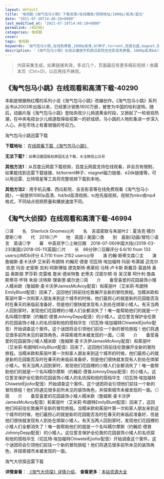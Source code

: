 ```yaml
---
layout: default
title: '电视剧《淘气包马小跳》下载资源/在线播放/视频地址/1080p/高清/蓝光'
date: "2021-07-10T14:40:10+0800"
last_modified_at: "2021-07-10T14:40:10+0800"
permalink: /40290/
categories: 电视剧
cover:
tags: 电视剧
keywords: '淘气包马小跳,在线免费看,1080p高清,bt种子,torrent,百度云盘,magnet,磁力链,迅雷下载资源'
description: '《淘气包马小跳》在线云播放手机西瓜影院吉吉影音免费看，1080p高清bd/hd未删减完整版和tc抢先枪版，mkv/mp4格式，附带bt/torrent种子、magnet/磁力链、百度云盘、网盘资源迅雷下载链接'
---
```


>内容采集生成，如果链接失效，多试几个，页面最后有更多精彩视频！收藏本页（Ctrl+D)，以后再找不麻烦。


## 《淘气包马小跳》在线观看和高清下载-40290

本剧是根据杨红樱的系列小说《淘气包马小跳》改编创作。《淘气包马小跳》系列丛书从2003年出版以来，已经累计销售1600万册，被誉为中国的哈利波特。随后，动画片版《淘气包马小跳》登陆央视少儿频道黄金时段，又掀起了一轮收视热潮，在中央电视台少儿频道取得收视第一的好成绩，马小跳的人物形象进一步深入人心，并在市场上有着很强的号召力。</p>


淘气包马小跳迅雷下载

**下载地址**： [在线观看下载 《淘气包马小跳》](https://www.993dy.com//vod-detail-id-11995.html) 


**无法下载?**：`如果迅雷因版权原因无法下载，关注微信公众号 `

**其他方法1**：从百度云网盘下载视频，百度云网盘支持在线观看，非会员有限制，如果能找到迅雷下载链接、bt/torrent种子、magnet磁力链接、e2dk链接等，可以用迅雷、比特彗星等工具将完整视频下载到本地。

**其他方法2**：用手机云播、西瓜影院、吉吉影音等在线免费观看《淘气包马小跳》，一般提供1080p高清、hd/bd高清视频、tc抢先版视频，视频为mkv或mp4格式，不同站点视频质量和播放速度不同。


## 《淘气大侦探》在线观看和高清下载-46994

◎译　　名　Sherlock Gnomes◎片　　名　吉诺密欧与朱丽叶2：夏洛克·糯尔摩斯◎年　　代　2018◎产　　地　英国 / 美国◎类　　别　喜剧/动画/冒险◎语　　言　英语◎字　　幕　中英双字◎上映日期　2018-07-06(中国大陆)/2018-03-23(美国)/2018-05-11(英国)◎片　　长　86分钟◎豆瓣评分 6.6/10 from 133 users◎IMDb评分 4.7/10 from 2152 users◎导　　演 约翰·斯蒂文森◎主　　演　詹姆斯·麦卡沃伊 艾米莉·布朗特 约翰尼·德普 切瓦特·埃加福特 玛丽·布莱姬 迈克尔·凯恩 玛吉·史密斯 凯利·阿斯博瑞 德克斯特·弗莱彻 马特·卢卡斯 斯戴芬·莫昌特 奥兹·奥斯朋 罗莎莉·克雷格 詹米·德米特鲁 史蒂夫·汉密尔顿·肖 吴汉章 阿什利·詹森 斯蒂芬·怀特 朱丽·沃特斯 理查德·威尔逊◎简　　介　　备受喜爱的花园装饰小矮人糯米欧（詹姆斯·麦卡沃伊JamesMcAvoy配音）和茱丽叶（艾米莉·布朗特EmilyBlunt配音）回来了，这回他们将前往伦敦展开全新的冒险旅程。当糯米欧和茱丽叶第一次和家人朋友来到这个城市的时候，他们最担心的就是新的花园能否及时在春天的来临前准备好，但是他们很快就发现有人到处在绑架小矮人。有天当两人回到家时，发现他们花园裡的小矮人们全都消失了！唯一能帮助他们的就是一个名叫糯尔摩斯（约翰尼·德普JohnnyDepp配音）的小矮人。这位誓言保护全伦敦的花园装饰小矮人的名侦探和他的搭档华生（切瓦特·埃加福特ChiwetelEjiofor配音）开始调查这个案件。这个谜团将会引领他们前往一个新的冒险旅程！他们将遇见很多前所未见的装饰角色，并探索城市未被发现的一面。◎简　　介　　备受喜爱的花园装饰小矮人糯米欧（詹姆斯·麦卡沃伊JamesMcAvoy配音）和茱丽叶（艾米莉·布朗特EmilyBlunt配音）回来了，这回他们将前往伦敦展开全新的冒险旅程。当糯米欧和茱丽叶第一次和家人朋友来到这个城市的时候，他们最担心的就是新的花园能否及时在春天的来临前准备好，但是他们很快就发现有人到处在绑架小矮人。有天当两人回到家时，发现他们花园裡的小矮人们全都消失了！唯一能帮助他们的就是一个名叫糯尔摩斯（约翰尼·德普JohnnyDepp配音）的小矮人。这位誓言保护全伦敦的花园装饰小矮人的名侦探和他的搭档华生（切瓦特·埃加福特ChiwetelEjiofor配音）开始调查这个案件。这个谜团将会引领他们前往一个新的冒险旅程！他们将遇见很多前所未见的装饰角色，并探索城市未被发现的一面。◎简　　介　　备受喜爱的花园装饰小矮人糯米欧（詹姆斯·麦卡沃伊JamesMcAvoy配音）和茱丽叶（艾米莉·布朗特EmilyBlunt配音）回来了，这回他们将前往伦敦展开全新的冒险旅程。当糯米欧和茱丽叶第一次和家人朋友来到这个城市的时候，他们最担心的就是新的花园能否及时在春天的来临前准备好，但是他们很快就发现有人到处在绑架小矮人。有天当两人回到家时，发现他们花园裡的小矮人们全都消失了！唯一能帮助他们的就是一个名叫糯尔摩斯（约翰尼·德普JohnnyDepp配音）的小矮人。这位誓言保护全伦敦的花园装饰小矮人的名侦探和他的搭档华生（切瓦特·埃加福特ChiwetelEjiofor配音）开始调查这个案件。这个谜团将会引领他们前往一个新的冒险旅程！他们将遇见很多前所未见的装饰角色，并探索城市未被发现的一面。


淘气大侦探迅雷下载

**详情查看**： [《淘气大侦探》详情介绍](/movie/46994/)， **查看更多**：[本站资源大全](/movie/t/all/)

